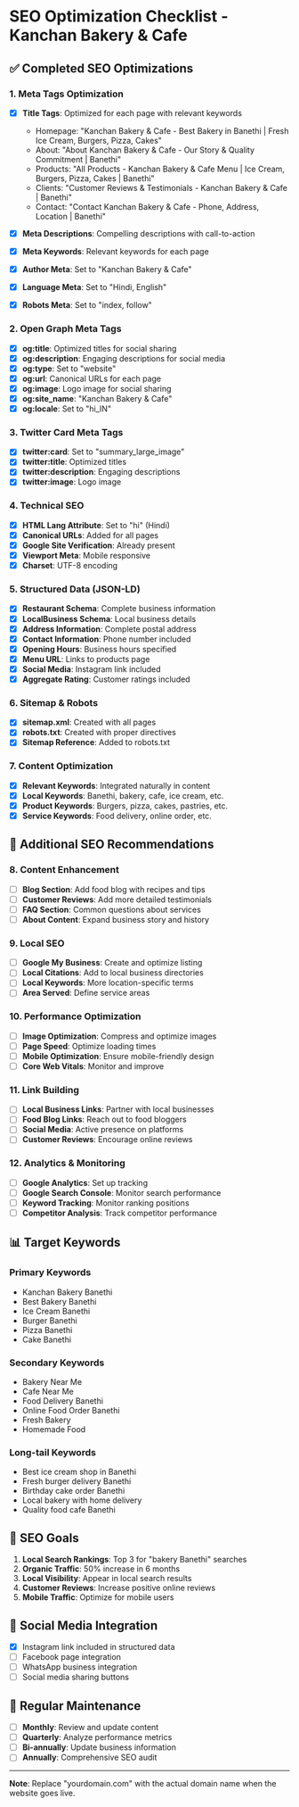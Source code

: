 # SEO Optimization Checklist - Kanchan Bakery & Cafe

## ✅ Completed SEO Optimizations

### 1. Meta Tags Optimization
- [x] **Title Tags**: Optimized for each page with relevant keywords
  - Homepage: "Kanchan Bakery & Cafe - Best Bakery in Banethi | Fresh Ice Cream, Burgers, Pizza, Cakes"
  - About: "About Kanchan Bakery & Cafe - Our Story & Quality Commitment | Banethi"
  - Products: "All Products - Kanchan Bakery & Cafe Menu | Ice Cream, Burgers, Pizza, Cakes | Banethi"
  - Clients: "Customer Reviews & Testimonials - Kanchan Bakery & Cafe | Banethi"
  - Contact: "Contact Kanchan Bakery & Cafe - Phone, Address, Location | Banethi"

- [x] **Meta Descriptions**: Compelling descriptions with call-to-action
- [x] **Meta Keywords**: Relevant keywords for each page
- [x] **Author Meta**: Set to "Kanchan Bakery & Cafe"
- [x] **Language Meta**: Set to "Hindi, English"
- [x] **Robots Meta**: Set to "index, follow"

### 2. Open Graph Meta Tags
- [x] **og:title**: Optimized titles for social sharing
- [x] **og:description**: Engaging descriptions for social media
- [x] **og:type**: Set to "website"
- [x] **og:url**: Canonical URLs for each page
- [x] **og:image**: Logo image for social sharing
- [x] **og:site_name**: "Kanchan Bakery & Cafe"
- [x] **og:locale**: Set to "hi_IN"

### 3. Twitter Card Meta Tags
- [x] **twitter:card**: Set to "summary_large_image"
- [x] **twitter:title**: Optimized titles
- [x] **twitter:description**: Engaging descriptions
- [x] **twitter:image**: Logo image

### 4. Technical SEO
- [x] **HTML Lang Attribute**: Set to "hi" (Hindi)
- [x] **Canonical URLs**: Added for all pages
- [x] **Google Site Verification**: Already present
- [x] **Viewport Meta**: Mobile responsive
- [x] **Charset**: UTF-8 encoding

### 5. Structured Data (JSON-LD)
- [x] **Restaurant Schema**: Complete business information
- [x] **LocalBusiness Schema**: Local business details
- [x] **Address Information**: Complete postal address
- [x] **Contact Information**: Phone number included
- [x] **Opening Hours**: Business hours specified
- [x] **Menu URL**: Links to products page
- [x] **Social Media**: Instagram link included
- [x] **Aggregate Rating**: Customer ratings included

### 6. Sitemap & Robots
- [x] **sitemap.xml**: Created with all pages
- [x] **robots.txt**: Created with proper directives
- [x] **Sitemap Reference**: Added to robots.txt

### 7. Content Optimization
- [x] **Relevant Keywords**: Integrated naturally in content
- [x] **Local Keywords**: Banethi, bakery, cafe, ice cream, etc.
- [x] **Product Keywords**: Burgers, pizza, cakes, pastries, etc.
- [x] **Service Keywords**: Food delivery, online order, etc.

## 🔧 Additional SEO Recommendations

### 8. Content Enhancement
- [ ] **Blog Section**: Add food blog with recipes and tips
- [ ] **Customer Reviews**: Add more detailed testimonials
- [ ] **FAQ Section**: Common questions about services
- [ ] **About Content**: Expand business story and history

### 9. Local SEO
- [ ] **Google My Business**: Create and optimize listing
- [ ] **Local Citations**: Add to local business directories
- [ ] **Local Keywords**: More location-specific terms
- [ ] **Area Served**: Define service areas

### 10. Performance Optimization
- [ ] **Image Optimization**: Compress and optimize images
- [ ] **Page Speed**: Optimize loading times
- [ ] **Mobile Optimization**: Ensure mobile-friendly design
- [ ] **Core Web Vitals**: Monitor and improve

### 11. Link Building
- [ ] **Local Business Links**: Partner with local businesses
- [ ] **Food Blog Links**: Reach out to food bloggers
- [ ] **Social Media**: Active presence on platforms
- [ ] **Customer Reviews**: Encourage online reviews

### 12. Analytics & Monitoring
- [ ] **Google Analytics**: Set up tracking
- [ ] **Google Search Console**: Monitor search performance
- [ ] **Keyword Tracking**: Monitor ranking positions
- [ ] **Competitor Analysis**: Track competitor performance

## 📊 Target Keywords

### Primary Keywords
- Kanchan Bakery Banethi
- Best Bakery Banethi
- Ice Cream Banethi
- Burger Banethi
- Pizza Banethi
- Cake Banethi

### Secondary Keywords
- Bakery Near Me
- Cafe Near Me
- Food Delivery Banethi
- Online Food Order Banethi
- Fresh Bakery
- Homemade Food

### Long-tail Keywords
- Best ice cream shop in Banethi
- Fresh burger delivery Banethi
- Birthday cake order Banethi
- Local bakery with home delivery
- Quality food cafe Banethi

## 🎯 SEO Goals
1. **Local Search Rankings**: Top 3 for "bakery Banethi" searches
2. **Organic Traffic**: 50% increase in 6 months
3. **Local Visibility**: Appear in local search results
4. **Customer Reviews**: Increase positive online reviews
5. **Mobile Traffic**: Optimize for mobile users

## 📱 Social Media Integration
- [x] Instagram link included in structured data
- [ ] Facebook page integration
- [ ] WhatsApp business integration
- [ ] Social media sharing buttons

## 🔄 Regular Maintenance
- [ ] **Monthly**: Review and update content
- [ ] **Quarterly**: Analyze performance metrics
- [ ] **Bi-annually**: Update business information
- [ ] **Annually**: Comprehensive SEO audit

---

**Note**: Replace "yourdomain.com" with the actual domain name when the website goes live. 